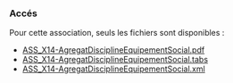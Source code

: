### Accés

Pour cette association,  seuls les fichiers sont disponibles  : 
* [ASS_X14-AgregatDisciplineEquipementSocial.pdf](ASS_X14-AgregatDisciplineEquipementSocial.pdf)
* [ASS_X14-AgregatDisciplineEquipementSocial.tabs](ASS_X14-AgregatDisciplineEquipementSocial.tabs)
* [ASS_X14-AgregatDisciplineEquipementSocial.xml](ASS_X14-AgregatDisciplineEquipementSocial.xml)
